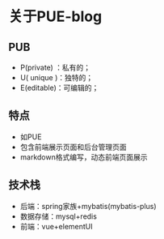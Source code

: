 # 关于PUE-blog

## PUB
- P(private) ：私有的；
- U( unique )：独特的；
- E(editable)：可编辑的；

## 特点
- 如PUE
- 包含前端展示页面和后台管理页面
- markdown格式编写，动态前端页面展示

## 技术栈
- 后端：spring家族+mybatis(mybatis-plus)
- 数据存储：mysql+redis
- 前端：vue+elementUI